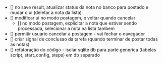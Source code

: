 - [] no save result, atualizar status da nota no banco para postado e mudar o ui (deletar a nota da lista)
- [] modificar ui no modo postagem, e voltar quando cancelar
  - [] no modo postagem, explicitar a nota que estiver sendo processada, selecionar a nota na lista tambem
- [] permitir usuario cancelar a postagem - vai fechar o navegador
- [] criar signal de conclusao da tarefa (quando terminar de postar todas as notas)
- [] refatoração do código - isolar sqlite db para parte generica (tabelas script, start_config, steps) em db separado
